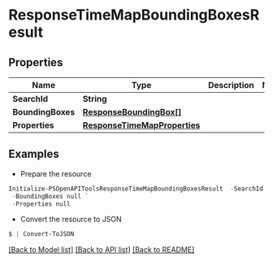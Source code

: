 # ResponseTimeMapBoundingBoxesResult
## Properties

Name | Type | Description | Notes
------------ | ------------- | ------------- | -------------
**SearchId** | **String** |  | 
**BoundingBoxes** | [**ResponseBoundingBox[]**](ResponseBoundingBox.md) |  | 
**Properties** | [**ResponseTimeMapProperties**](ResponseTimeMapProperties.md) |  | 

## Examples

- Prepare the resource
```powershell
Initialize-PSOpenAPIToolsResponseTimeMapBoundingBoxesResult  -SearchId null `
 -BoundingBoxes null `
 -Properties null
```

- Convert the resource to JSON
```powershell
$ | Convert-ToJSON
```

[[Back to Model list]](../README.md#documentation-for-models) [[Back to API list]](../README.md#documentation-for-api-endpoints) [[Back to README]](../README.md)

